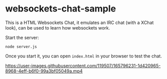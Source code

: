 # websockets-chat-sample
This is a HTML Websockets Chat, it emulates an IRC chat (with a XChat look), can be used to learn how websockets work. 

Start the server: 

    node server.js
    

Once you start it, you can open ``index.html`` in your browser to test the chat.
    

https://user-images.githubusercontent.com/119507/165796231-1d420965-8968-4eff-b6f0-99a3bf05049a.mp4

